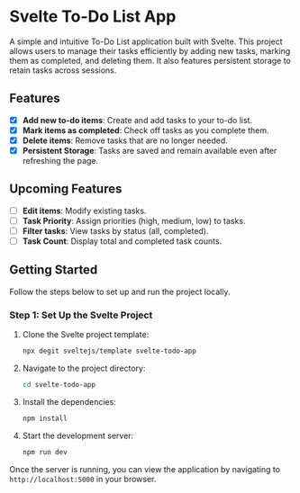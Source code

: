 # Svelte To-Do List App

A simple and intuitive To-Do List application built with Svelte. This project allows users to manage their tasks efficiently by adding new tasks, marking them as completed, and deleting them. It also features persistent storage to retain tasks across sessions.

## Features

- [x] **Add new to-do items**: Create and add tasks to your to-do list.
- [x] **Mark items as completed**: Check off tasks as you complete them.
- [x] **Delete items**: Remove tasks that are no longer needed.
- [x] **Persistent Storage**: Tasks are saved and remain available even after refreshing the page.

## Upcoming Features

- [ ] **Edit items**: Modify existing tasks.
- [ ] **Task Priority**: Assign priorities (high, medium, low) to tasks.
- [ ] **Filter tasks**: View tasks by status (all, completed).
- [ ] **Task Count**: Display total and completed task counts.

## Getting Started

Follow the steps below to set up and run the project locally.

### Step 1: Set Up the Svelte Project

1. Clone the Svelte project template:

   ```bash
   npx degit sveltejs/template svelte-todo-app
   ```

2. Navigate to the project directory:

   ```bash
   cd svelte-todo-app
   ```

3. Install the dependencies:

   ```bash
   npm install
   ```

4. Start the development server:
   ```bash
   npm run dev
   ```

Once the server is running, you can view the application by navigating to `http://localhost:5000` in your browser.
